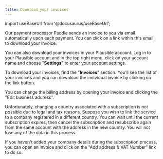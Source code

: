 ```yaml
---
title: Download your invoices
---
```


import useBaseUrl from '@docusaurus/useBaseUrl';

Our payment processor Paddle sends an invoice to you via email automatically upon each payment. You can click on a link within this email to download your invoice.

You can also download your invoices in your Plausible account. Log in to your Plausible account and in the top right menu, click on your account name and choose "**Settings**" to enter your account settings.

To download your invoices, find the "**Invoices**" section. You'll see the list of your invoices and you can download the individual invoice by clicking on the link button.

You can change the billing address by opening your invoice and clicking the "Edit business address". 

Unfortunately, changing a country associated with a subscription is not possible due to legal and tax reasons. Suppose you wish to link the service to a company registered in a different country. You can wait until the current subscription expires, then cancel the subscription and resubscribe again from the same account with the address in the new country. You will not lose any of the data in this process.

If you haven't added your company details during the subscription process, you can open an invoice and click on the "Add address & VAT Number" link to do so.
